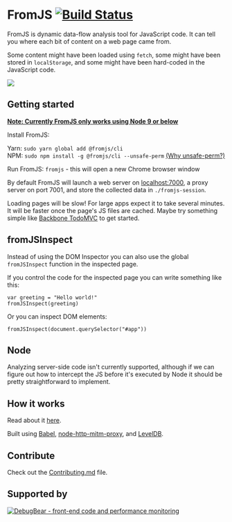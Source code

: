 # FromJS [![Build Status](https://circleci.com/gh/mattzeunert/FromJS/tree/master.svg?style=shield&circle-token=f6f134d69e7755b89c1ac418e6d3f84df593d9a1)](https://circleci.com/gh/mattzeunert/FromJS/tree/master)

FromJS is dynamic data-flow analysis tool for JavaScript code. It can tell you where each bit of content on a web page came from.

Some content might have been loaded using `fetch`, some might have been stored in `localStorage`, and some might have been hard-coded in the JavaScript code.

![](https://user-images.githubusercontent.com/1303660/41681222-dc26268e-74cb-11e8-9375-1cd2125d0511.png)

## Getting started

[**Note: Currently FromJS only works using Node 9 or below**](https://github.com/joeferner/node-http-mitm-proxy/issues/165)

Install FromJS:

Yarn: `sudo yarn global add @fromjs/cli`  
NPM: `sudo npm install -g @fromjs/cli --unsafe-perm` [(Why unsafe-perm?)](https://github.com/mattzeunert/FromJS/issues/93)

Run FromJS: `fromjs` - this will open a new Chrome browser window

By default FromJS will launch a web server on [localhost:7000](http://localhost:7000/), a proxy server on port 7001, and store the collected data in `./fromjs-session`.

Loading pages will be slow! For large apps expect it to take several minutes. It will be faster once the page's JS files are cached. Maybe try something simple like [Backbone TodoMVC](http://todomvc.com/examples/backbone/) to get started.

## fromJSInspect

Instead of using the DOM Inspector you can also use the global `fromJSInspect` function in the inspected page.

If you control the code for the inspected page you can write something like this:

```
var greeting = "Hello world!"
fromJSInspect(greeting)
```

Or you can inspect DOM elements:

```
fromJSInspect(document.querySelector("#app"))
```

## Node

Analyzing server-side code isn't currently supported, although if we can figure out how to intercept the JS before it's executed by Node it should be pretty straightforward to implement.

## How it works

Read about it [here](http://www.mattzeunert.com/2018/05/27/dynamic-dataflow-analysis-for-javascript-how-fromjs-2-works.html).

Built using [Babel](https://babeljs.io/), [node-http-mitm-proxy](https://github.com/joeferner/node-http-mitm-proxy), and [LevelDB](https://github.com/google/leveldb).

## Contribute

Check out the [Contributing.md](https://github.com/mattzeunert/FromJS/blob/master/CONTRIBUTING.md) file.

## Supported by

[![DebugBear - front-end code and performance monitoring](https://user-images.githubusercontent.com/1303660/50282301-3da7aa00-044a-11e9-9756-820b2ed01f95.png)](https://www.debugbear.com)
